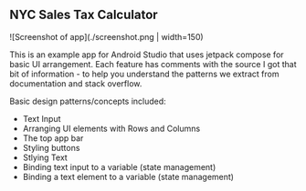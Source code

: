 ## NYC Sales Tax Calculator

![Screenshot of app](./screenshot.png | width=150)

This is an example app for Android Studio that uses jetpack compose for basic UI arrangement. Each feature has comments with the source I got that bit of information - to help you understand the patterns we extract from documentation and stack overflow. 

Basic design patterns/concepts included:

- Text Input
- Arranging UI elements with Rows and Columns
- The top app bar
- Styling buttons
- Stlying Text
- Binding text input to a variable (state management) 
- Binding a text element to a variable (state management) 


